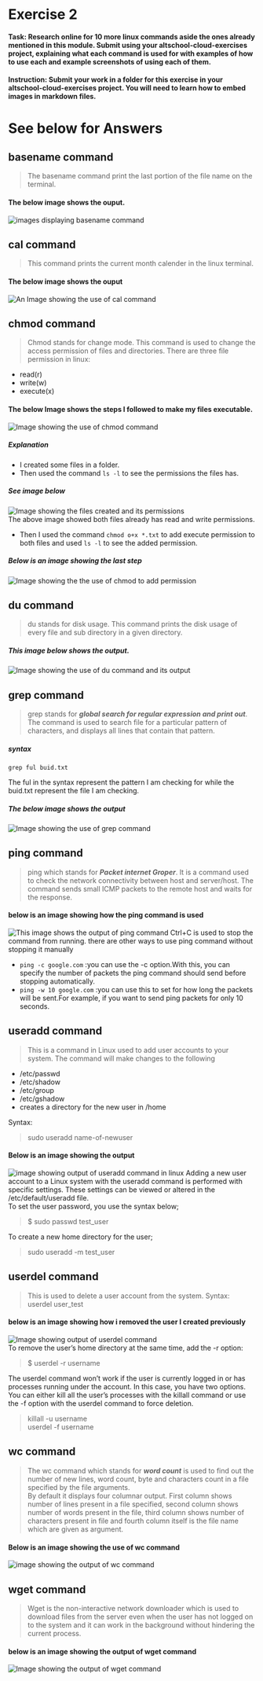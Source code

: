 # Exercise 2

#### Task: Research online for 10 more linux commands aside the ones already mentioned in this module. Submit using your altschool-cloud-exercises project, explaining what each command is used for with examples of how to use each and example screenshots of using each of them.

#### Instruction: Submit your work in a folder for this exercise in your altschool-cloud-exercises project. You will need to learn how to embed images in markdown files.

# See below for **Answers**

## basename command

> The basename command print the last portion of the file name on the terminal.
#### The below image shows the ouput.<br>
![images displaying basename command](/Linux-Commands/image/basesnip.png "photo showing screenshot of a code")

## cal command

> This command prints the current month calender in the linux terminal.
#### The below image shows the ouput
![An Image showing the use of cal command](/Linux-Commands/image/calsnip.png "image showing output of cal command")

## chmod command
> Chmod stands for change mode. This command is used to change the access permission of files and directories. There are three file permission in linux:
- read(r)
- write(w)
- execute(x)

#### The below Image shows the steps I followed to make my files executable.<br>
![Image showing the use of chmod command](/Linux-Commands/image/chmodsnip.png "This image shows the final output of chmod command")<br>
##### Explanation
- I created some files in a folder.
- Then used the command `ls -l` to see the permissions the files has.<br>
##### See image below
![Image showing the files created and its permissions](/Linux-Commands/image/chmodstepsnip.png "Image showing files created and its permissions")<br>
The above image showed both files already has read and write permissions.
- Then I used the command `chmod o+x *.txt` to add execute permission to both files and used `ls -l` to see the added permission.<br>
##### Below is an image showing the last step
![Image showing the the use of chmod to add permission](/Linux-Commands/image/finasnip.png "final output")

## du command

> du stands for disk usage. This command prints the disk usage of every file and sub directory in a given directory.

##### This image below shows the output.<br>
![Image showing the use of du command and its output](/Linux-Commands/image/dusnip.png "output of du command")

## grep command

> grep stands for ***global search for regular expression and print out***. The command is used to search file for a particular pattern of characters, and displays all lines that contain that pattern.
##### syntax
    grep ful buid.txt

The ful in the syntax represent the pattern I am checking for while the buid.txt represent the file I am checking.
##### The below image shows the output
![Image showing the use of grep command](/Linux-Commands/image/grepsnip.png "output using grep command")

## ping command
> ping which stands for ***Packet internet Groper***. It is a command used to check the network connectivity between host and server/host. The command sends small ICMP packets to the remote host and waits for the response.

#### below is an image showing how the ping command is used
![This image shows the output of ping command](/Linux-Commands/image/pingsnip.png "ping command using google.com")
Ctrl+C is used to stop the command from running. there are other ways to use ping command without stopping it manually
- `ping -c google.com` :you can use the -c option.With this, you can specify the number of packets the ping command should send before stopping automatically.
- `ping -w 10 google.com` :you can use this to set for how long the packets will be sent.For example, if you want to send ping packets for only 10 seconds.

## useradd command

> This is a command in Linux used to add user accounts to your system.
The command will make changes to the following
- /etc/passwd
- /etc/shadow
- /etc/group
- /etc/gshadow
- creates a directory for the new user in /home

Syntax:
> sudo useradd name-of-newuser

#### Below is an image showing the output
![image showing output of useradd command in linux](/Linux-Commands/image/useraddsnip.png "useradd command output")
Adding a new user account to a Linux system with the useradd command is performed with specific settings. These settings can be viewed or altered in the /etc/default/useradd file.<br>
To set the user password, you use the syntax below;
> $ sudo passwd test_user

To create a new home directory for the user;
> sudo useradd -m test_user

## userdel command
> This is used to delete a user account from the system.
Syntax:
> userdel user_test
#### below is an image showing how i removed the user I created previously
![Image showing output of userdel command](/Linux-Commands/image/usedelsnip.png "image showing the use of userdel to delete a user")<br>
To remove the user’s home directory at the same time, add the -r option:

> $ userdel -r username

The userdel command won’t work if the user is currently logged in or has processes running under the account. In this case, you have two options. You can either kill all the user’s processes with the killall command or use the -f option with the userdel command to force deletion.
> killall -u username<br>
> userdel -f username

## wc command
> The wc command which stands for ***word count*** is used to find out the number of new lines, word count, byte and characters count in a file specified by the file arguments. <br>By default it displays four columnar output.
First column shows number of lines present in a file specified, second column shows number of words present in the file, third column shows number of characters present in file and fourth column itself is the file name which are given as argument.
#### Below is an image showing the use of wc command
![image showing the output of wc command](/Linux-Commands/image/wcsnip.png "Images showing the output of wc command")

## wget command

> Wget is the non-interactive network downloader which is used to download files from the server even when the user has not logged on to the system and it can work in the background without hindering the current process. 
#### below is an image showing the output of wget command

![Image showing the output of wget command](/Linux-Commands/image/wgetsnip.png)